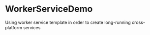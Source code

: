 # WorkerServiceDemo
Using worker service template in order to create long-running cross-platform services
